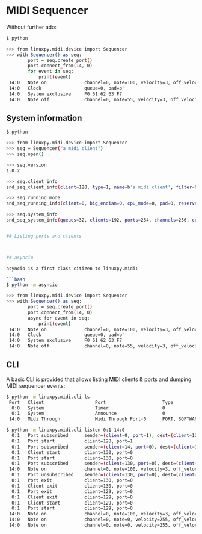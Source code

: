 # MIDI Sequencer

Without further ado:

```bash
$ python

>>> from linuxpy.midi.device import Sequencer
>>> with Sequencer() as seq:
        port = seq.create_port()
        port.connect_from(14, 0)
        for event in seq:
            print(event)
 14:0   Note on              channel=0, note=100, velocity=3, off_velocity=0, duration=0
 14:0   Clock                queue=0, pad=b''
 14:0   System exclusive     F0 61 62 63 F7
 14:0   Note off             channel=0, note=55, velocity=3, off_velocity=0, duration=0
```

## System information

```bash
$ python

>>> from linuxpy.midi.device import Sequencer
>>> seq = Sequencer("a midi client")
>>> seq.open()

>>> seq.version
1.0.2

>>> seq.client_info
snd_seq_client_info(client=128, type=1, name=b'a midi client', filter=0, multicast_filter=b'', event_filter=b'', num_ports=0, event_lost=0, card=-1, pid=1288570, reserved=b'')

>>> seq.running_mode
snd_seq_running_info(client=0, big_endian=0, cpu_mode=0, pad=0, reserved=b'')

>>> seq.system_info
snd_seq_system_info(queues=32, clients=192, ports=254, channels=256, cur_clients=3, cur_queues=0, reserved=b'')


## Listing ports and clients



## asyncio

asyncio is a first class citizen to linuxpy.midi:

```bash
$ python -m asyncio

>>> from linuxpy.midi.device import Sequencer
>>> with Sequencer() as seq:
        port = seq.create_port()
        port.connect_from(14, 0)
        async for event in seq:
            print(event)
 14:0   Note on              channel=0, note=100, velocity=3, off_velocity=0, duration=0
 14:0   Clock                queue=0, pad=b''
 14:0   System exclusive     F0 61 62 63 F7
 14:0   Note off             channel=0, note=55, velocity=3, off_velocity=0, duration=0
```



## CLI

A basic CLI is provided that allows listing MIDI clients & ports
and dumping MIDI sequencer events:

```bash
$ python -m linuxpy.midi.cli ls
 Port   Client                   Port                     Type                           Capabilities
  0:0   System                   Timer                    0                              SR, W, R
  0:1   System                   Announce                 0                              SR, R
 14:0   Midi Through             Midi Through Port-0      PORT, SOFTWARE, MIDI_GENERIC   SW, SR, W, R
```

```bash
$ python -m linuxpy.midi.cli listen 0:1 14:0
  0:1   Port subscribed      sender=(client=0, port=1), dest=(client=128, port=0)
  0:1   Port start           client=128, port=1
  0:1   Port subscribed      sender=(client=14, port=0), dest=(client=128, port=1)
  0:1   Client start         client=130, port=0
  0:1   Port start           client=130, port=0
  0:1   Port subscribed      sender=(client=130, port=0), dest=(client=14, port=0)
 14:0   Note on              channel=0, note=100, velocity=3, off_velocity=0, duration=0
  0:1   Port unsubscribed    sender=(client=130, port=0), dest=(client=14, port=0)
  0:1   Port exit            client=130, port=0
  0:1   Client exit          client=130, port=0
  0:1   Port exit            client=129, port=0
  0:1   Client exit          client=129, port=0
  0:1   Client start         client=129, port=0
  0:1   Port start           client=129, port=0
 14:0   Note on              channel=0, note=100, velocity=3, off_velocity=0, duration=0
 14:0   Note on              channel=0, note=0, velocity=255, off_velocity=0, duration=0
 14:0   Note on              channel=0, note=0, velocity=255, off_velocity=0, duration=0
```
